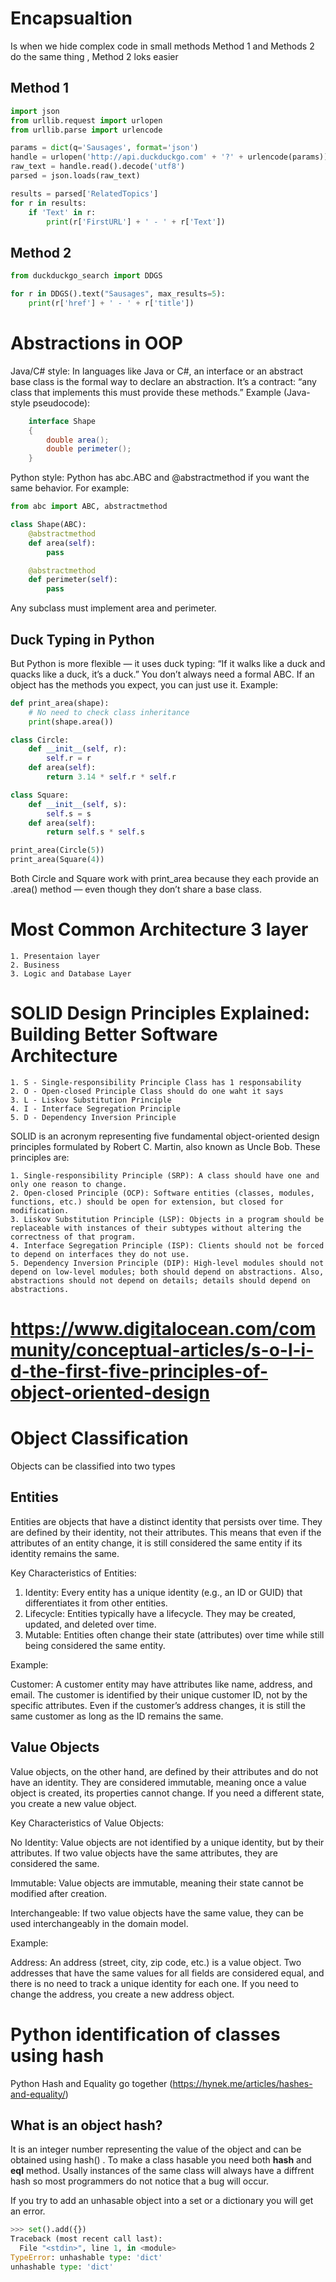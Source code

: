 
# Encapsualtion
Is when we hide complex code in small methods Method 1 and Methods 2 do the same thing , Method 2 loks easier

## Method 1 
``` python  
import json
from urllib.request import urlopen
from urllib.parse import urlencode 

params = dict(q='Sausages', format='json')
handle = urlopen('http://api.duckduckgo.com' + '?' + urlencode(params))
raw_text = handle.read().decode('utf8')
parsed = json.loads(raw_text) 

results = parsed['RelatedTopics']
for r in results: 
    if 'Text' in r: 
        print(r['FirstURL'] + ' - ' + r['Text'])
```  

## Method 2 
``` python   
from duckduckgo_search import DDGS

for r in DDGS().text("Sausages", max_results=5):
    print(r['href'] + ' - ' + r['title'])
```  

# Abstractions in OOP 

 Java/C# style:
 In languages like Java or C#, an interface or an abstract base class is the formal way to declare an abstraction. It’s a contract: “any class that implements this must provide these methods.”
 Example (Java-style pseudocode):

``` C#   
    interface Shape
    { 
        double area(); 
        double perimeter();
    }
```

 Python style:
 Python has abc.ABC and @abstractmethod if you want the same behavior. For example:

``` python  
from abc import ABC, abstractmethod

class Shape(ABC):
    @abstractmethod
    def area(self):
        pass

    @abstractmethod
    def perimeter(self):
        pass
```

Any subclass must implement area and perimeter.

## Duck Typing in Python

But Python is more flexible — it uses duck typing:
“If it walks like a duck and quacks like a duck, it’s a duck.”
You don’t always need a formal ABC. If an object has the methods you expect, you can just use it.
Example:

``` python  
def print_area(shape):
    # No need to check class inheritance
    print(shape.area())

class Circle:
    def __init__(self, r):
        self.r = r
    def area(self):
        return 3.14 * self.r * self.r

class Square:
    def __init__(self, s):
        self.s = s
    def area(self):
        return self.s * self.s

print_area(Circle(5))
print_area(Square(4))
```
Both Circle and Square work with print_area because they each provide an .area() method — even though they don’t share a base class.

# Most Common Architecture 3 layer 
    1. Presentaion layer 
    2. Business 
    3. Logic and Database Layer


# SOLID Design Principles Explained: Building Better Software Architecture
    1. S - Single-responsibility Principle Class has 1 responsability
    2. O - Open-closed Principle Class should do one waht it says
    3. L - Liskov Substitution Principle
    4. I - Interface Segregation Principle
    5. D - Dependency Inversion Principle

SOLID is an acronym representing five fundamental object-oriented design principles formulated by Robert C. Martin, also known as Uncle Bob. These principles are:

    1. Single-responsibility Principle (SRP): A class should have one and only one reason to change.
    2. Open-closed Principle (OCP): Software entities (classes, modules, functions, etc.) should be open for extension, but closed for modification.
    3. Liskov Substitution Principle (LSP): Objects in a program should be replaceable with instances of their subtypes without altering the correctness of that program.
    4. Interface Segregation Principle (ISP): Clients should not be forced to depend on interfaces they do not use.
    5. Dependency Inversion Principle (DIP): High-level modules should not depend on low-level modules; both should depend on abstractions. Also, abstractions should not depend on details; details should depend on abstractions.

# https://www.digitalocean.com/community/conceptual-articles/s-o-l-i-d-the-first-five-principles-of-object-oriented-design


# Object Classification 
Objects can be classified into two types

## Entities
Entities are objects that have a distinct identity that persists over time. They are defined by their identity, not their attributes. This means that even if the attributes of an entity change, it is still considered the same entity if its identity remains the same.

Key Characteristics of Entities:

 1. Identity: Every entity has a unique identity (e.g., an ID or GUID) that differentiates it from other entities.
 2. Lifecycle: Entities typically have a lifecycle. They may be created, updated, and deleted over time.
 3. Mutable: Entities often change their state (attributes) over time while still being considered the same entity.

Example:

Customer: A customer entity may have attributes like name, address, and email. The customer is identified by their unique customer ID, not by the specific attributes. Even if the customer’s address changes, it is still the same customer as long as the ID remains the same.

## Value Objects

Value objects, on the other hand, are defined by their attributes and do not have an identity. They are considered immutable, meaning once a value object is created, its properties cannot change. If you need a different state, you create a new value object.

Key Characteristics of Value Objects:

No Identity: Value objects are not identified by a unique identity, but by their attributes. If two value objects have the same attributes, they are considered the same.

Immutable: Value objects are immutable, meaning their state cannot be modified after creation.

Interchangeable: If two value objects have the same value, they can be used interchangeably in the domain model.

Example:

Address: An address (street, city, zip code, etc.) is a value object. Two addresses that have the same values for all fields are considered equal, and there is no need to track a unique identity for each one. If you need to change the address, you create a new address object.

# Python identification of classes using hash
Python Hash and Equality go together (https://hynek.me/articles/hashes-and-equality/)

## What is an object hash? 
It is an integer number representing the value of the object and can be obtained using hash() . To make a class hasable you need both __hash__ and __eql__ method. Usally instances of the same class will always have a diffrent hash so most programmers do not notice that a bug will occur.

If you try to add an unhasable object into a set or a dictionary you will get an error. 

``` python 
>>> set().add({})
Traceback (most recent call last):
  File "<stdin>", line 1, in <module>
TypeError: unhashable type: 'dict'
unhashable type: 'dict'
```


